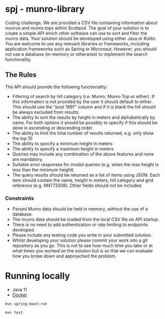 # spj - munro-library

Coding challenge. We are provided a CSV file containing information about munros and munro tops within Scotland. The goal of your solution is to create a simple API which other software can use to sort and filter the munro data. Your solution should be developed using either Java or Kotlin. You are welcome to use any relevant libraries or frameworks, including application frameworks such as Spring or Micronaut. However, you should not use a database (in-memory or otherwise) to implement the search functionality.

## The Rules
The API should provide the following functionality:
* Filtering of search by hill category (i.e. Munro, Munro Top or either). If this information is
not provided by the user it should default to either. This should use the “post 1997”
column and if it is blank the hill should be always excluded from results.
* The ability to sort the results by height in meters and alphabetically by name. For both
options it should be possibly to specify if this should be done in ascending or descending
order.
* The ability to limit the total number of results returned, e.g. only show the top 10
* The ability to specify a minimum height in meters
* The ability to specify a maximum height in meters
* Queries may include any combination of the above features and none are mandatory.
* Suitable error responses for invalid queries (e.g. when the max height is less than the
minimum height)
* The query results should be returned as a list of items using JSON. Each item should contain the name, height in meters, hill category and grid reference (e.g. NN773308). Other fields should not be included.

### Constraints

* Parsed Munro data should be held in memory, without the use of a database.
* The munro data should be loaded from the local CSV file on API startup.
* There is no need to add authentication or rate limiting to endpoints developed.
* Please include any testing code you write in your submitted solution.
* Whilst developing your solution please commit your work into a git repository as you go.
This is not to see how much time you take or at what times you worked on the solution but is so that we can evaluate how you broke down and approached the problem.
  

# Running locally

- Java 11
- [Docker](https://docs.docker.com/docker-for-mac/install/)


`mvn spring-boot:run`


`mvn test`

